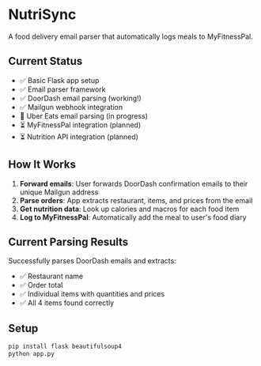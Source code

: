 # NutriSync

A food delivery email parser that automatically logs meals to MyFitnessPal.

## Current Status
- ✅ Basic Flask app setup
- ✅ Email parser framework
- ✅ DoorDash email parsing (working!)
- ✅ Mailgun webhook integration
- 🚧 Uber Eats email parsing (in progress)
- ⏳ MyFitnessPal integration (planned)
- ⏳ Nutrition API integration (planned)

## How It Works

1. **Forward emails**: User forwards DoorDash confirmation emails to their unique Mailgun address
2. **Parse orders**: App extracts restaurant, items, and prices from the email
3. **Get nutrition data**: Look up calories and macros for each food item
4. **Log to MyFitnessPal**: Automatically add the meal to user's food diary

## Current Parsing Results

Successfully parses DoorDash emails and extracts:
- ✅ Restaurant name
- ✅ Order total
- ✅ Individual items with quantities and prices
- ✅ All 4 items found correctly

## Setup

```bash
pip install flask beautifulsoup4
python app.py